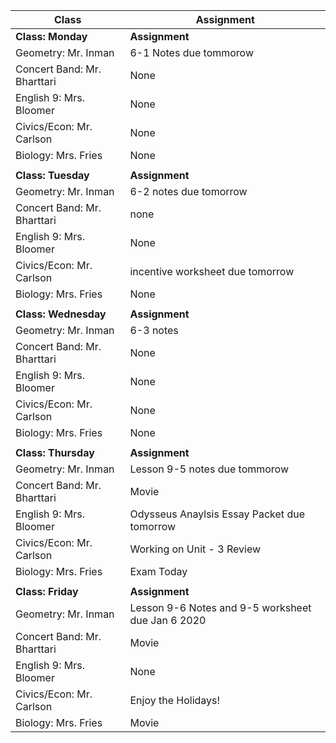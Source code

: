 |Class                        |Assignment                                                  |
|-----------------------------|------------------------------------------------------------|
|**Class: Monday**            |**Assignment**                                              |
| Geometry: Mr. Inman         | 6-1 Notes due tommorow                                     |
| Concert Band: Mr. Bharttari | None                                                       |
| English 9: Mrs. Bloomer     | None                                                       |
| Civics/Econ: Mr. Carlson    | None                                                       |
| Biology: Mrs. Fries         | None                                                       |
|                             |                                                            |
|**Class: Tuesday**           |**Assignment**                                              |
| Geometry: Mr. Inman         | 6-2 notes due tomorrow                                     |
| Concert Band: Mr. Bharttari | none                                                       |
| English 9: Mrs. Bloomer     | None                                                       |
| Civics/Econ: Mr. Carlson    | incentive worksheet due tomorrow                           |
| Biology: Mrs. Fries         | None                                                       |
|                             |                                                            |
|**Class: Wednesday**         |**Assignment**                                              |
| Geometry: Mr. Inman         | 6-3 notes                                                  |
| Concert Band: Mr. Bharttari | None                                                       |
| English 9: Mrs. Bloomer     | None                                                       |
| Civics/Econ: Mr. Carlson    | None                                                       |
| Biology: Mrs. Fries         | None                                                       |
|                             |                                                            |
|**Class: Thursday**          |**Assignment**                                              |
| Geometry: Mr. Inman         | Lesson 9-5 notes due tommorow                              |
| Concert Band: Mr. Bharttari | Movie                                                      |
| English 9: Mrs. Bloomer     | Odysseus Anaylsis Essay Packet due tomorrow                |
| Civics/Econ: Mr. Carlson    | Working on Unit - 3 Review                                 |
| Biology: Mrs. Fries         | Exam Today                                                 |
|                             |                                                            |
|**Class: Friday**            |**Assignment**                                              |
| Geometry: Mr. Inman         | Lesson 9-6 Notes and 9-5 worksheet due Jan 6 2020          |
| Concert Band: Mr. Bharttari | Movie                                                      |
| English 9: Mrs. Bloomer     | None                                                       |
| Civics/Econ: Mr. Carlson    | Enjoy the Holidays!                                        |
| Biology: Mrs. Fries         | Movie                                                      |
